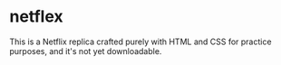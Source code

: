 # netflex
This is a Netflix replica crafted purely with HTML and CSS for practice purposes, and it's not yet downloadable.
